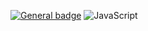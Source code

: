  [![General badge](https://img.shields.io/badge/LinkedIn-0077B5?style=for-the-badge&logo=linkedin&logoColor=white)](https://www.linkedin.com/in/matheus-f-carvalho/) ![JavaScript](https://img.shields.io/badge/javascript-%23323330.svg?style=for-the-badge&logo=javascript&logoColor=%23F7DF1E)